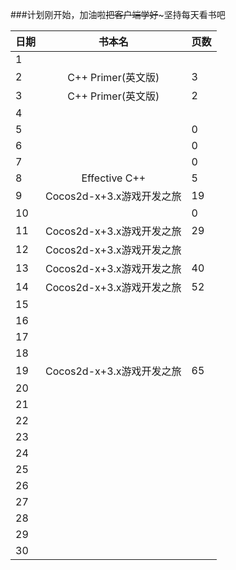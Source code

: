 ###计划刚开始，加油啦~~把客户端学好~~~坚持每天看书吧

日期|书本名|页数|
----|:-------:|---------|
1|| 
2|C++ Primer(英文版)|3
3|C++ Primer(英文版)|2
4| | 
5| | 0
6| | 0
7| | 0
8|Effective C++|5
9|Cocos2d-x+3.x游戏开发之旅 | 19
10| | 0
11|Cocos2d-x+3.x游戏开发之旅 | 29
12|Cocos2d-x+3.x游戏开发之旅 | 
13|Cocos2d-x+3.x游戏开发之旅 | 40
14|Cocos2d-x+3.x游戏开发之旅 | 52
15| | 
16| | 
17| | 
18| | 
19|Cocos2d-x+3.x游戏开发之旅 |  65
20| | 
21| | 
22| | 
23| | 
24| |  
25| |  
26| | 
27| | 
28| | 
29| | 
30| | 
